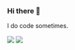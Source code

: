 ### Hi there 👋
I do code sometimes.

<img align="center" src="https://github-readme-stats.vercel.app/api?username=nincodedo&&show_icons=true&theme=prussian"/> <img align="center" src="https://github-readme-stats.vercel.app/api/top-langs/?username=nincodedo&layout=compact&theme=prussian"/>
